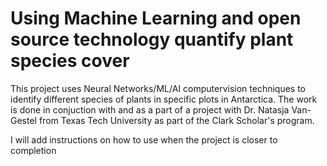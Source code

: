 # Using Machine Learning and open source technology quantify plant species cover

This project uses Neural Networks/ML/AI computervision techniques to identify different species of plants in specific plots in Antarctica. The work is done in conjuction with and as a part of a project with Dr. Natasja Van-Gestel from Texas Tech University as part of the Clark Scholar's program.

I will add instructions on how to use when the project is closer to completion

